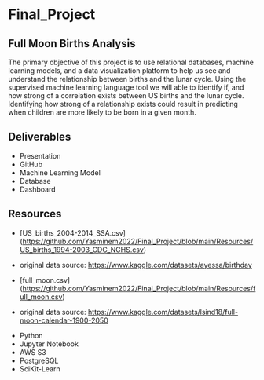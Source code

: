 # Final_Project

## Full Moon Births Analysis
The primary objective of this project is to use relational databases, machine learning models, and a data visualization platform to help us see and understand the relationship between births and the lunar cycle.  Using the supervised machine learning language tool we will able to identify if, and how strong of a correlation exists between US births and the lunar cycle. Identifying how strong of a relationship exists could result in predicting when children are more likely to be born in a given month.

## Deliverables
- Presentation
- GitHub
- Machine Learning Model
- Database
- Dashboard

## Resources
- [US_births_2004-2014_SSA.csv] (https://github.com/Yasminem2022/Final_Project/blob/main/Resources/US_births_1994-2003_CDC_NCHS.csv)
* original data source: https://www.kaggle.com/datasets/ayessa/birthday
- [full_moon.csv] (https://github.com/Yasminem2022/Final_Project/blob/main/Resources/full_moon.csv)
* original data source: https://www.kaggle.com/datasets/lsind18/full-moon-calendar-1900-2050
- Python
- Jupyter Notebook
- AWS S3
- PostgreSQL
- SciKit-Learn
